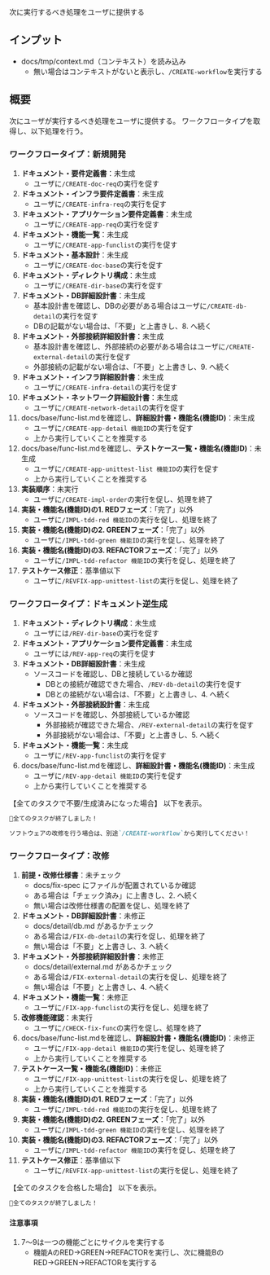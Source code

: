 次に実行するべき処理をユーザに提供する

## インプット
- docs/tmp/context.md（コンテキスト）を読み込み
    - 無い場合はコンテキストがないと表示し、`/CREATE-workflow`を実行する

## 概要
次にユーザが実行するべき処理をユーザに提供する。
ワークフロータイプを取得し、以下処理を行う。

### ワークフロータイプ：新規開発
1. **ドキュメント・要件定義書**：未生成
    - ユーザに`/CREATE-doc-req`の実行を促す
2. **ドキュメント・インフラ要件定義書**：未生成
    - ユーザに`/CREATE-infra-req`の実行を促す
3. **ドキュメント・アプリケーション要件定義書**：未生成
    - ユーザに`/CREATE-app-req`の実行を促す
4. **ドキュメント・機能一覧**：未生成
    - ユーザに`/CREATE-app-funclist`の実行を促す
5. **ドキュメント・基本設計**：未生成
    - ユーザに`/CREATE-doc-base`の実行を促す
6. **ドキュメント・ディレクトリ構成**：未生成
    - ユーザに`/CREATE-dir-base`の実行を促す
7. **ドキュメント・DB詳細設計書**：未生成
    - 基本設計書を確認し、DBの必要がある場合はユーザに`/CREATE-db-detail`の実行を促す
    - DBの記載がない場合は、「不要」と上書きし、8. へ続く
8. **ドキュメント・外部接続詳細設計書**：未生成
    - 基本設計書を確認し、外部接続の必要がある場合はユーザに`/CREATE-external-detail`の実行を促す
    - 外部接続の記載がない場合は、「不要」と上書きし、9. へ続く
9. **ドキュメント・インフラ詳細設計書**：未生成
    - ユーザに`/CREATE-infra-detail`の実行を促す
10. **ドキュメント・ネットワーク詳細設計書**：未生成
    - ユーザに`/CREATE-network-detail`の実行を促す
11. docs/base/func-list.mdを確認し、**詳細設計書・機能名(機能ID)**：未生成
    - ユーザに`/CREATE-app-detail 機能ID`の実行を促す
    - 上から実行していくことを推奨する
12. docs/base/func-list.mdを確認し、**テストケース一覧・機能名(機能ID)**：未生成
    - ユーザに`/CREATE-app-unittest-list 機能ID`の実行を促す
    - 上から実行していくことを推奨する
13. **実装順序**：未実行
    - ユーザに`/CREATE-impl-order`の実行を促し、処理を終了
14. **実装・機能名(機能ID)**の**1. REDフェーズ**：「完了」以外
    - ユーザに`/IMPL-tdd-red 機能ID`の実行を促し、処理を終了
15. **実装・機能名(機能ID)**の**2. GREENフェーズ**：「完了」以外
    - ユーザに`/IMPL-tdd-green 機能ID`の実行を促し、処理を終了
16. **実装・機能名(機能ID)**の**3. REFACTORフェーズ**：「完了」以外
    - ユーザに`/IMPL-tdd-refactor 機能ID`の実行を促し、処理を終了
17. **テストケース修正**：基準値以下
    - ユーザに`/REVFIX-app-unittest-list`の実行を促し、処理を終了


### ワークフロータイプ：ドキュメント逆生成
1. **ドキュメント・ディレクトリ構成**：未生成
    - ユーザには`/REV-dir-base`の実行を促す
2. **ドキュメント・アプリケーション要件定義書**：未生成
    - ユーザには`/REV-app-req`の実行を促す
3. **ドキュメント・DB詳細設計書**：未生成
    - ソースコードを確認し、DBと接続しているか確認
        - DBとの接続が確認できた場合、`/REV-db-detail`の実行を促す
        - DBとの接続がない場合は、「不要」と上書きし、4. へ続く
4. **ドキュメント・外部接続設計書**：未生成
    - ソースコードを確認し、外部接続しているか確認
        - 外部接続が確認できた場合、`/REV-external-detail`の実行を促す
        - 外部接続がない場合は、「不要」と上書きし、5. へ続く
5. **ドキュメント・機能一覧**：未生成
    - ユーザに`/REV-app-funclist`の実行を促す
6. docs/base/func-list.mdを確認し、**詳細設計書・機能名(機能ID)**：未生成
    - ユーザに`/REV-app-detail 機能ID`の実行を促す
    - 上から実行していくことを推奨する

【全てのタスクで不要/生成済みになった場合】
以下を表示。

```markdown
🎉全てのタスクが終了しました！

ソフトウェアの改修を行う場合は、別途`/CREATE-workflow`から実行してください！
```


### ワークフロータイプ：改修
1. **前提・改修仕様書**：未チェック
    - docs/fix-spec にファイルが配置されているか確認
    - ある場合は「チェック済み」に上書きし、2. へ続く
    - 無い場合は改修仕様書の配置を促し、処理を終了
2. **ドキュメント・DB詳細設計書**：未修正
    - docs/detail/db.md があるかチェック
    - ある場合は`/FIX-db-detail`の実行を促し、処理を終了
    - 無い場合は「不要」と上書きし、3. へ続く
3. **ドキュメント・外部接続詳細設計書**：未修正
    - docs/detail/external.md があるかチェック
    - ある場合は`/FIX-external-detail`の実行を促し、処理を終了
    - 無い場合は「不要」と上書きし、4. へ続く
4. **ドキュメント・機能一覧**：未修正
    - ユーザに`/FIX-app-funclist`の実行を促し、処理を終了
5. **改修機能確認**：未実行
    - ユーザに`/CHECK-fix-func`の実行を促し、処理を終了
6. docs/base/func-list.mdを確認し、**詳細設計書・機能名(機能ID)**：未修正
    - ユーザに`/FIX-app-detail 機能ID`の実行を促し、処理を終了
    - 上から実行していくことを推奨する
7. **テストケース一覧・機能名(機能ID)**：未修正
    - ユーザに`/FIX-app-unittest-list`の実行を促し、処理を終了
    - 上から実行していくことを推奨する
7. **実装・機能名(機能ID)**の**1. REDフェーズ**：「完了」以外
    - ユーザに`/IMPL-tdd-red 機能ID`の実行を促し、処理を終了
8. **実装・機能名(機能ID)**の**2. GREENフェーズ**：「完了」以外
    - ユーザに`/IMPL-tdd-green 機能ID`の実行を促し、処理を終了
9. **実装・機能名(機能ID)**の**3. REFACTORフェーズ**：「完了」以外
    - ユーザに`/IMPL-tdd-refactor 機能ID`の実行を促し、処理を終了
10. **テストケース修正**：基準値以下
    - ユーザに`/REVFIX-app-unittest-list`の実行を促し、処理を終了

【全てのタスクを合格した場合】
以下を表示。

```markdown
🎉全てのタスクが終了しました！
```

#### 注意事項
1. 7～9は一つの機能ごとにサイクルを実行する
    - 機能AのRED→GREEN→REFACTORを実行し、次に機能BのRED→GREEN→REFACTORを実行する





